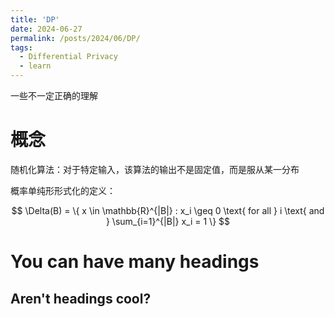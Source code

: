 ```yaml
---
title: 'DP'
date: 2024-06-27
permalink: /posts/2024/06/DP/
tags:
  - Differential Privacy
  - learn
---
```


一些不一定正确的理解

概念
======
随机化算法：对于特定输入，该算法的输出不是固定值，而是服从某一分布

概率单纯形形式化的定义：

$$
\Delta(B) = \{ x \in \mathbb{R}^{|B|} : x_i \geq 0 \text{ for all } i \text{ and } \sum_{i=1}^{|B|} x_i = 1 \}
$$


You can have many headings
======

Aren't headings cool?
------
